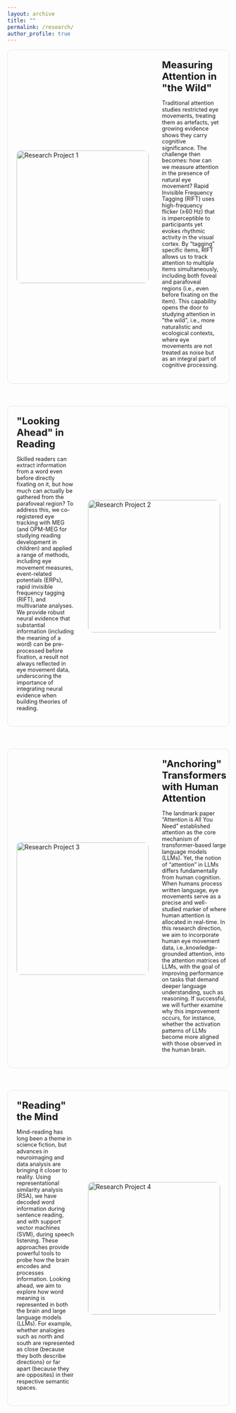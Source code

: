 ```yaml
---
layout: archive
title: ""
permalink: /research/
author_profile: true
---
```


<style>
.research-section {
    display: flex;
    align-items: center;
    gap: 30px;
    margin-bottom: 50px;
    padding: 20px;
    background: transparent;
    border-radius: 10px;
    border: 1px solid rgba(128, 128, 128, 0.2);
}

.research-section img {
    width: 300px;
    height: 300px;
    object-fit: cover;
    border-radius: 10px;
    flex-shrink: 0;
}

.research-section .text {
    flex: 1;
}

.research-section h3 {
    margin-top: 0;
    margin-bottom: 15px;
    font-size: 22px;  /* Heading size */
}
    
.research-section p {
    font-size: 0.9em;  /* 90% of default size */
    line-height: 1.15;  /* Space between lines */
}
   
/* Reverse layout for alternating sections */
.research-section.reverse {
    flex-direction: row-reverse;
}
    
/* Mobile responsive */
@media (max-width: 768px) {
    .research-section, .research-section.reverse  {
        flex-direction: column;
    }
    
    .research-section img {
        width: 100%;
        height: auto;
    }
      .research-section h3 {
        font-size: 20px;  /* Smaller heading on mobile */
    }
    
    .research-section p {
        font-size: 15px;  /* Smaller text on mobile */
    }
}
</style>

<!-- Section 1: Image on Left -->
<div class="research-section">
    <img src="/images/research1.jpg" alt="Research Project 1">
    <div class="text">
        <h3>Measuring Attention in "the Wild"</h3>
        <p>Traditional attention studies restricted eye movements, treating them as artefacts, yet growing evidence shows they carry cognitive significance. The challenge then becomes: how can we measure attention in the presence of natural eye movement? Rapid Invisible Frequency Tagging (RIFT) uses high-frequency flicker (≥60 Hz) that is imperceptible to participants yet evokes rhythmic activity in the visual cortex. By “tagging” specific items, RIFT allows us to track attention to multiple items simultaneously, including both foveal and parafoveal regions (i.e., even before fixating on the item). This capability opens the door to studying attention in "the wild", i.e., more naturalistic and ecological contexts, where eye movements are not treated as noise but as an integral part of cognitive processing.</p>
    </div>
</div>

<!-- Section 2: Image on the Right -->
<div class="research-section reverse">
    <img src="/images/research2.jpg" alt="Research Project 2">
    <div class="text">
        <h3>"Looking Ahead" in Reading</h3>
        <p>Skilled readers can extract information from a word even before directly fixating on it, but how much can actually be gathered from the parafoveal region? To address this, we co-registered eye tracking with MEG (and OPM-MEG for studying reading development in children) and applied a range of methods, including eye movement measures, event-related potentials (ERPs), rapid invisible frequency tagging (RIFT), and multivariate analyses. We provide robust neural evidence that substantial information (including the meaning of a word) can be pre-processed before fixation, a result not always reflected in eye movement data, underscoring the importance of integrating neural evidence when building theories of reading.</p>
    </div>
</div>

<!-- Section 3 -->
<div class="research-section">
    <img src="/images/research3.jpg" alt="Research Project 3">
    <div class="text">
        <h3>"Anchoring" Transformers with Human Attention</h3>
        <p>The landmark paper “Attention is All You Need” established attention as the core mechanism of transformer-based large language models (LLMs). Yet, the notion of “attention” in LLMs differs fundamentally from human cognition. When humans process written language, eye movements serve as a precise and well-studied marker of where human attention is allocated in real-time. In this research direction, we aim to incorporate human eye movement data, i.e.,knowledge-grounded attention, into the attention matrices of LLMs, with the goal of improving performance on tasks that demand deeper language understanding, such as reasoning. If successful, we will further examine why this improvement occurs, for instance, whether the activation patterns of LLMs become more aligned with those observed in the human brain.</p>
    </div>
</div>

<!-- Section 4: Image on Right -->
<div class="research-section reverse">
    <img src="/images/research4.jpg" alt="Research Project 4">
    <div class="text">
        <h3>"Reading" the Mind</h3>
        <p> Mind-reading has long been a theme in science fiction, but advances in neuroimaging and data analysis are bringing it closer to reality. Using representational similarity analysis (RSA), we have decoded word information during sentence reading, and with support vector machines (SVM), during speech listening. These approaches provide powerful tools to probe how the brain encodes and processes information. Looking ahead, we aim to explore how word meaning is represented in both the brain and large language models (LLMs). For example, whether analogies such as north and south are represented as close (because they both describe directions) or far apart (because they are opposites) in their respective semantic spaces.</p>
    </div>
</div>




